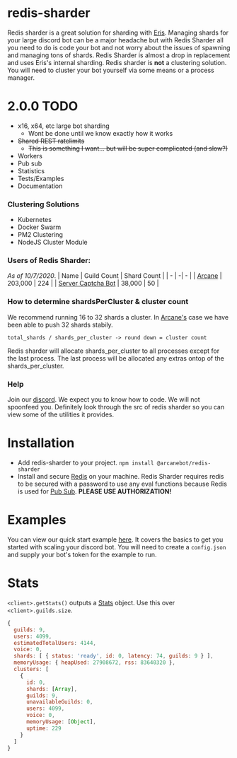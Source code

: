 # redis-sharder

Redis sharder is a great solution for sharding with [Eris](https://github.com/abalabahaha/eris). Managing shards for your large discord bot can be a major headache but with Redis Sharder all you need to do is code your bot and not worry about the issues of spawning and managing tons of shards. Redis Sharder is almost a drop in replacement and uses Eris's internal sharding. Redis sharder is **not** a clustering solution. You will need to cluster your bot yourself via some means or a process manager.

# 2.0.0 TODO
- x16, x64, etc large bot sharding
  - Wont be done until we know exactly how it works
- ~~Shared REST ratelimits~~
  - ~~This is something I want... but will be super complicated (and slow?)~~
- Workers
- Pub sub
- Statistics
- Tests/Examples
- Documentation

### Clustering Solutions 
- Kubernetes
- Docker Swarm
- PM2 Clustering
- NodeJS Cluster Module

### Users of Redis Sharder:
*As of 10/7/2020*. 
| Name | Guild Count | Shard Count | 
| - | -| - |
| [Arcane](https://arcanebot.xyz) | 203,000 | 224 |
| [Server Captcha Bot](https://top.gg/bot/captcha) | 38,000 | 50 |

### How to determine shardsPerCluster & cluster count
We recommend running 16 to 32 shards a cluster. In [Arcane's](https://arcanebot.xyz) case we have been able to push 32 shards stabily.
```
total_shards / shards_per_cluster -> round down = cluster count
```
Redis sharder will allocate shards_per_cluster to all processes except for the last process. The last process will be allocated any extras ontop of the shards_per_cluster. 

### Help
Join our [discord](https://discord.gg/JBwVquz). We expect you to know how to code. We will not spoonfeed you. Definitely look through the src of redis sharder so you can view some of the utilities it provides.

# Installation

- Add redis-sharder to your project. `npm install @arcanebot/redis-sharder`
- Install and secure [Redis](https://redis.io/) on your machine. Redis Sharder requires redis to be secured with a password to use any eval functions because Redis is used for [Pub Sub](https://en.wikipedia.org/wiki/Publish%E2%80%93subscribe_pattern). **PLEASE USE AUTHORIZATION!**

# Examples
You can view our quick start example [here](https://github.com/arcanebot/redis-sharder/blob/master/example/). It covers the basics to get you started with scaling your discord bot. You will need to create a `config.json` and supply your bot's token for the example to run.

# Stats

`<client>.getStats()` outputs a [Stats](https://github.com/arcanebot/redis-sharder/blob/master/src/stats.ts) object. Use this over `<client>.guilds.size`. 
```js
{
  guilds: 9,
  users: 4099,
  estimatedTotalUsers: 4144,
  voice: 0,
  shards: [ { status: 'ready', id: 0, latency: 74, guilds: 9 } ],
  memoryUsage: { heapUsed: 27908672, rss: 83640320 },
  clusters: [
    {
      id: 0,
      shards: [Array],
      guilds: 9,
      unavailableGuilds: 0,
      users: 4099,
      voice: 0,
      memoryUsage: [Object],
      uptime: 229
    }
  ]
}
```
